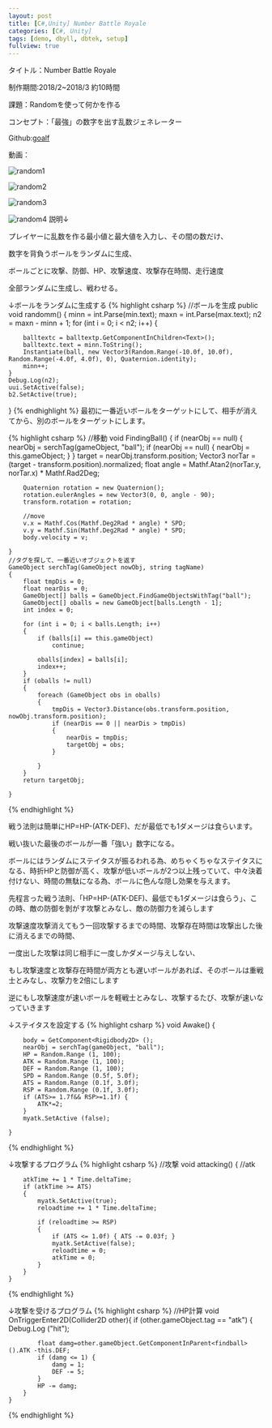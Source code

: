 ```yaml
---
layout: post
title: [C#,Unity] Number Battle Royale
categories: [C#, Unity]
tags: [demo, dbyll, dbtek, setup]
fullview: true
---
```


タイトル：Number Battle Royale

制作期間:2018/2~2018/3 約10時間

課題：Randomを使って何かを作る

コンセプト：「最強」の数字を出す乱数ジェネレーター

Github:[goalf](https://github.com/savioleung/goalf)

動画：

![random1](https://raw.githubusercontent.com/savioleung/savioleung.github.io/master/images/randomNum/random_1.png)

![random2](https://raw.githubusercontent.com/savioleung/savioleung.github.io/master/images/randomNum/random_2.png)

![random3](https://raw.githubusercontent.com/savioleung/savioleung.github.io/master/images/randomNum/random_3.png)

![random4](https://raw.githubusercontent.com/savioleung/savioleung.github.io/master/images/randomNum/random_4.png)
説明↓

プレイヤーに乱数を作る最小値と最大値を入力し、その間の数だけ、

数字を背負うボールをランダムに生成、

ボールごとに攻撃、防御、HP、攻撃速度、攻撃存在時間、走行速度

全部ランダムに生成し、戦わせる。


↓ボールをランダムに生成する
{% highlight csharp %}
//ボールを生成
public void randomm()
{
	minn = int.Parse(min.text);
	maxn = int.Parse(max.text);
	n2 = maxn - minn + 1;
	for (int i = 0; i < n2; i++)
	{

		balltextc = balltextp.GetComponentInChildren<Text>();
		balltextc.text = minn.ToString();
		Instantiate(ball, new Vector3(Random.Range(-10.0f, 10.0f), Random.Range(-4.0f, 4.0f), 0), Quaternion.identity);
		minn++;
	}
	Debug.Log(n2);
	uui.SetActive(false);
	b2.SetActive(true);
}
{% endhighlight %}
最初に一番近いボールをターゲットにして、相手が消えてから、別のボールをターゲットにします。

{% highlight csharp %}
	//移動
	void FindingBall()
	{
		if (nearObj == null)
		{
			nearObj = serchTag(gameObject, "ball");
			if (nearObj == null)
			{
				nearObj = this.gameObject;
			}
		}
		target = nearObj.transform.position;
		Vector3 norTar = (target - transform.position).normalized;
		float angle = Mathf.Atan2(norTar.y, norTar.x) * Mathf.Rad2Deg;

		Quaternion rotation = new Quaternion();
		rotation.eulerAngles = new Vector3(0, 0, angle - 90);
		transform.rotation = rotation;

		//move
		v.x = Mathf.Cos(Mathf.Deg2Rad * angle) * SPD;
		v.y = Mathf.Sin(Mathf.Deg2Rad * angle) * SPD;
		body.velocity = v;

	}
    //タグを探して、一番近いオブジェクトを返す
	GameObject serchTag(GameObject nowObj, string tagName)
	{
		float tmpDis = 0;
		float nearDis = 0;
		GameObject[] balls = GameObject.FindGameObjectsWithTag("ball");
		GameObject[] oballs = new GameObject[balls.Length - 1];
		int index = 0;

		for (int i = 0; i < balls.Length; i++)
		{
			if (balls[i] == this.gameObject)
				continue;

			oballs[index] = balls[i];
			index++;
		}
		if (oballs != null)
		{
			foreach (GameObject obs in oballs)
			{
				tmpDis = Vector3.Distance(obs.transform.position, nowObj.transform.position);
				if (nearDis == 0 || nearDis > tmpDis)
				{
					nearDis = tmpDis;
					targetObj = obs;
				}

			}
		}
		return targetObj;

	}
{% endhighlight %}

戦う法則は簡単にHP=HP-(ATK-DEF)、だが最低でも1ダメージは食らいます。

戦い抜いた最後のボールが一番「強い」数字になる。

ボールにはランダムにステイタスが振るわれる為、めちゃくちゃなステイタスになる、時折HPと防御が高く、攻撃が低いボールが2つ以上残っていて、中々決着付けない、時間の無駄になる為、ボールに色んな隠し効果を与えます。

先程言った戦う法則、「HP=HP-(ATK-DEF)、最低でも1ダメージは食らう」、この時、敵の防御を剝がす攻撃とみなし、敵の防御力を減らします

攻撃速度攻撃消えてもう一回攻撃するまでの時間、攻撃存在時間は攻撃出した後に消えるまでの時間、

一度出した攻撃は同じ相手に一度しかダメージ与えしない、

もし攻撃速度と攻撃存在時間が両方とも遅いボールがあれば、そのボールは重戦士とみなし、攻撃力を2倍にします

逆にもし攻撃速度が速いボールを軽戦士とみなし、攻撃するたび、攻撃が速いなっていきます


↓ステイタスを設定する
{% highlight csharp %}
void Awake()
	{

		body = GetComponent<Rigidbody2D> ();
		nearObj = serchTag(gameObject, "ball");
		HP = Random.Range (1, 100);
		ATK = Random.Range (1, 100);
		DEF = Random.Range (1, 100);
		SPD = Random.Range (0.5f, 5.0f);
		ATS = Random.Range (0.1f, 3.0f);
		RSP = Random.Range (0.1f, 3.0f);
		if (ATS>= 1.7f&& RSP>=1.1f) {
			ATK*=2;
		}
		myatk.SetActive (false);

	}
{% endhighlight %}

↓攻撃するプログラム
{% highlight csharp %}
	//攻撃
	void attacking()
	{
		//atk

		atkTime += 1 * Time.deltaTime;
		if (atkTime >= ATS)
		{
			myatk.SetActive(true);
			reloadtime += 1 * Time.deltaTime;

			if (reloadtime >= RSP)
			{
				if (ATS <= 1.0f) { ATS -= 0.03f; }
				myatk.SetActive(false);
				reloadtime = 0;
				atkTime = 0;
			}
		}
	}
{% endhighlight %}

↓攻撃を受けるプログラム
{% highlight csharp %}
	//HP計算
	void OnTriggerEnter2D(Collider2D other){
		if (other.gameObject.tag == "atk") {
			Debug.Log ("hit");

			float damg=other.gameObject.GetComponentInParent<findball> ().ATK -this.DEF;
			if (damg <= 1) {
				damg = 1;
				DEF -= 5;
			}
			HP -= damg;
		}
	}
{% endhighlight %}



